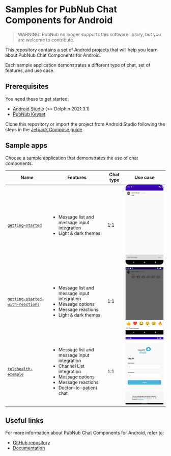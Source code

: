 # Samples for PubNub Chat Components for Android

> WARNING: PubNub no longer supports this software library, but you are welcome to contribute.

This repository contains a set of Android projects that will help you learn about PubNub Chat
Components for Android.

Each sample application demonstrates a different type of chat, set of features, and use case.

## Prerequisites

You need these to get started:

* [Android Studio](https://developer.android.com/studio) (>= Dolphin 2021.3.1)
* [PubNub Keyset](https://dashboard.pubnub.com/)

Clone this repository or import the project from Android Studio following the steps in
the [Jetpack Compose guide](https://developer.android.com/jetpack/compose/setup#sample).

## Sample apps

Choose a sample application that demonstrates the use of chat components.

| Name                                                                | Features                                                                                                                                            | Chat type | Use case                                                                                                          |
|---------------------------------------------------------------------|-----------------------------------------------------------------------------------------------------------------------------------------------------|-----------|-------------------------------------------------------------------------------------------------------------------|
| [`getting-started`](getting-started/)                               | <br><ul><li>Message list and message input integration</li><li>Light & dark themes</li></ul></br>                                                   | 1:1       | <img src="/assets/getting-started-android-app.png" alt="Getting Started app for Android" style="width:300px"/>    |
| [`getting-started-with-reactions`](getting-started-with-reactions/) | <br><ul><li>Message list and message input integration</li><li>Message options</li><li>Message reactions</li><li>Light & dark themes</li></ul></br> | 1:1       | <img src="/assets/getting-started-with-reactions.png" alt="Getting Started app for Android" style="width:300px"/> |
| [`telehealth-example`](telehealth-example/) | <br><ul><li>Message list and message input integration</li><li>Channel List integration</li><li>Message options</li><li>Message reactions</li><li>Doctor-to-patient chat</li></ul></br> | 1:1 | <img src="/assets/telehealth-example.png" alt="Getting Started app for Android" style="width:300px"/> |

## Useful links

For more information about PubNub Chat Components for Android, refer to:

* [GitHub repository](https://github.com/pubnub/chat-components-android/blob/master/README.md)
* [Documentation](https://www.pubnub.com/docs/chat/community-supported/android)
